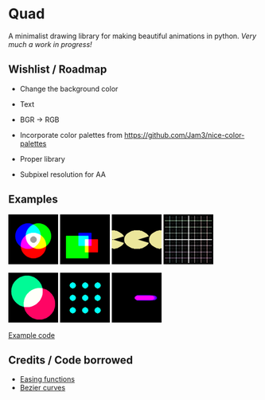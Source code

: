 # Quad
A minimalist drawing library for making beautiful animations in python.
_Very much a work in progress!_

## Wishlist / Roadmap

+ Change the background color
+ Text

+ BGR -> RGB
+ Incorporate color palettes from https://github.com/Jam3/nice-color-palettes
+ Proper library
+ Subpixel resolution for AA

## Examples

![](examples/simple_circles.png)
![](examples/simple_rectangle.png)
![](examples/simple_ellipses.png)
![](examples/simple_lines.png)

![](examples/moving_circles.gif)
![](examples/checkerboard.gif)
![](examples/timer.gif)

[Example code](generate_demos.py)

## Credits / Code borrowed

+ [Easing functions](https://github.com/semitable/easing-functions)
+ [Bezier curves](https://github.com/reptillicus/Bezier)